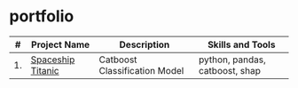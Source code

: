 # portfolio

| #    | Project Name                | Description                                                     | Skills and Tools                                                         |
| ---- | ------------------------------------------------------------ | ------------------------------------------------------------ | ------------------------------------------------------------ |
| 1.   | [Spaceship Titanic](https://github.com/ritaurbani/portfolio/blob/main/spaceship_titanic_catboost.ipynb) | Catboost Classification Model | python, pandas, catboost, shap |
